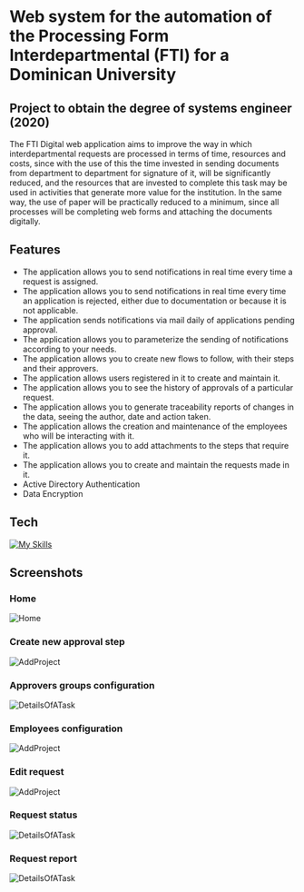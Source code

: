 # Web system for the automation of the Processing Form Interdepartmental (FTI) for a Dominican University

## Project to obtain the degree of systems engineer (2020)



The FTI Digital web application aims to improve the way in which interdepartmental requests are processed in terms of time, resources and costs, since with the use of this the time invested in sending documents from department to department for signature of it, will be significantly reduced, and the resources that are invested to complete this task may be used in activities that generate more value for the institution. In the same way, the use of paper will be practically reduced to a minimum, since all processes will be completing web forms and attaching the documents digitally.

## Features
- The application allows you to send notifications in real time every time a request is assigned.
- The application allows you to send notifications in real time every time an application is rejected, either due to documentation or because it is not applicable.
- The application sends notifications via mail daily of applications pending approval.
- The application allows you to parameterize the sending of notifications according to your needs.
- The application allows you to create new flows to follow, with their steps and their approvers.
- The application allows users registered in it to create and maintain it.
- The application allows you to see the history of approvals of a particular request.
- The application allows you to generate traceability reports of changes in the data, seeing the author, date and action taken.
- The application allows the creation and maintenance of the employees who will be interacting with it.
- The application allows you to add attachments to the steps that require it.
- The application allows you to create and maintain the requests made in it.
- Active Directory Authentication
- Data Encryption
## Tech
[![My Skills](https://skillicons.dev/icons?i=js,html,css,dotnet,bootstrap,cs,git)](https://skillicons.dev)

## Screenshots

### Home
![Home](https://github.com/bryanmonterom/FTD/blob/main/FTD/FTD/Images/Home.jpg?raw=true)


### Create new approval step
![AddProject](https://github.com/bryanmonterom/FTD/blob/main/FTD/FTD/Images/CrearFlujos.jpg?raw=true)

### Approvers groups configuration
![DetailsOfATask](https://github.com/bryanmonterom/FTD/blob/main/FTD/FTD/Images/ManejoGrupos.jpg?raw=true)


### Employees configuration
![AddProject](https://github.com/bryanmonterom/FTD/blob/main/FTD/FTD/Images/EmployeesSignature.jpg?raw=true)

### Edit request
![AddProject](https://github.com/bryanmonterom/FTD/blob/main/FTD/FTD/Images/Solicitudes.jpg?raw=true)

### Request status
![DetailsOfATask](https://github.com/bryanmonterom/FTD/blob/main/FTD/FTD/Images/EstatusSolicitudes.jpg?raw=true)

### Request report
![DetailsOfATask](https://github.com/bryanmonterom/FTD/blob/main/FTD/FTD/Images/ReporteSolicitudes.jpg?raw=true)








[//]: # (These are reference links used in the body of this note and get stripped out when the markdown processor does its job. There is no need to format nicely because it shouldn't be seen. Thanks SO - http://stackoverflow.com/questions/4823468/store-comments-in-markdown-syntax)


 
